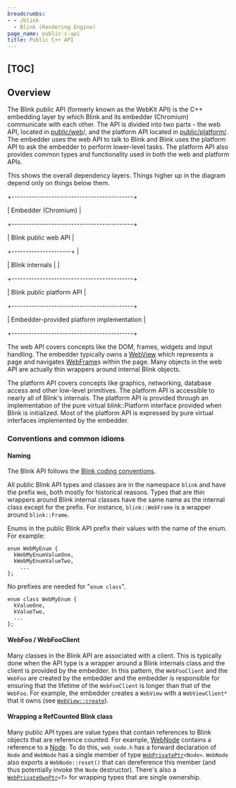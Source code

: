 ```yaml
---
breadcrumbs:
- - /blink
  - Blink (Rendering Engine)
page_name: public-c-api
title: Public C++ API
---
```


## [TOC]

## Overview

The Blink public API (formerly known as the WebKit API) is the C++ embedding
layer by which Blink and its embedder (Chromium) communicate with each other.
The API is divided into two parts - the web API, located in
[public/web](https://code.google.com/p/chromium/codesearch#chromium/src/third_party/blink/public/web/)/,
and the platform API located in
[public/platform/](https://code.google.com/p/chromium/codesearch#chromium/src/third_party/blink/public/platform/).
The embedder uses the web API to talk to Blink and Blink uses the platform API
to ask the embedder to perform lower-level tasks. The platform API also provides
common types and functionality used in both the web and platform APIs.

This shows the overall dependency layers. Things higher up in the diagram depend
only on things below them.

+-------------------------------------------+

| Embedder (Chromium) |

+-------------------------------------------+

| Blink public web API |

+---------------------+ |

| Blink internals | |

+-------------------------------------------+

| Blink public platform API |

+-------------------------------------------+

| Embedder-provided platform implementation |

+-------------------------------------------+

The web API covers concepts like the DOM, frames, widgets and input handling.
The embedder typically owns a
[WebView](https://code.google.com/p/chromium/codesearch#chromium/src/third_party/blink/public/web/web_view.h)
which represents a page and navigates
[WebFrame](https://code.google.com/p/chromium/codesearch#chromium/src/third_party/blink/public/web/web_frame.h)s
within the page. Many objects in the web API are actually thin wrappers around
internal Blink objects.

The platform API covers concepts like graphics, networking, database access and
other low-level primitives. The platform API is accessible to nearly all of
Blink's internals. The platform API is provided through an implementation of the
pure virtual blink::Platform interface provided when Blink is initialized. Most
of the platform API is expressed by pure virtual interfaces implemented by the
embedder.

### Conventions and common idioms

#### Naming

The Blink API follows the [Blink coding
conventions](https://chromium.googlesource.com/chromium/src/+/HEAD/styleguide/c++/blink-c++.md).

All public Blink API types and classes are in the namespace `blink` and have the
prefix `Web`, both mostly for historical reasons. Types that are thin wrappers
around Blink internal classes have the same name as the internal class except
for the prefix. For instance, `blink::WebFrame` is a wrapper around
`blink::Frame`.

Enums in the public Blink API prefix their values with the name of the enum. For
example:

```none
enum WebMyEnum {
  kWebMyEnumValueOne,
  kWebMyEnumValueTwo,
    ...
};
```

No prefixes are needed for "`enum class`".

```none
enum class WebMyEnum {
  kValueOne,
  kValueTwo,
  ...
};
```

#### WebFoo / WebFooClient

Many classes in the Blink API are associated with a client. This is typically
done when the API type is a wrapper around a Blink internals class and the
client is provided by the embedder. In this pattern, the `WebFooClient` and the
`WebFoo` are created by the embedder and the embedder is responsible for
ensuring that the lifetime of the `WebFooClient` is longer than that of the
`WebFoo`. For example, the embedder creates a `WebView` with a `WebViewClient*`
that it owns (see
[`WebView::create`](https://code.google.com/p/chromium/codesearch#chromium/src/third_party/blink/public/web/web_view.h&q=WebView::create&sq=package:chromium&type=cs)).

#### Wrapping a RefCounted Blink class

Many public API types are value types that contain references to Blink objects
that are reference counted. For example,
[WebNode](https://code.google.com/p/chromium/codesearch#chromium/src/third_party/WebKit/public/web/WebNode.h)
contains a reference to a
[Node](https://code.google.com/p/chromium/codesearch#chromium/src/third_party/WebKit/Source/core/dom/Node.h).
To do this, `web_node.h` has a forward declaration of `Node` and `WebNode` has a
single member of type
[`WebPrivatePtr`](https://code.google.com/p/chromium/codesearch#chromium/src/third_party/WebKit/public/platform/WebPrivatePtr.h)`<Node>`.
`WebNode` also exports a `WebNode::reset()` that can dereference this member
(and thus potentially invoke the `Node` destructor). There's also a
[`WebPrivateOwnPtr`](https://code.google.com/p/chromium/codesearch#chromium/src/third_party/WebKit/public/platform/WebPrivateOwnPtr.h)`<T>`
for wrapping types that are single ownership.